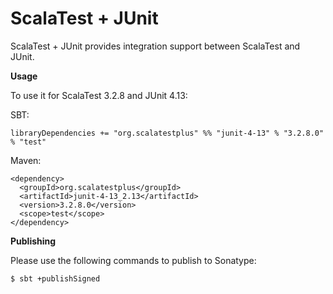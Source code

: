 # ScalaTest + JUnit
ScalaTest + JUnit provides integration support between ScalaTest and JUnit.

**Usage**

To use it for ScalaTest 3.2.8 and JUnit 4.13: 

SBT: 

```
libraryDependencies += "org.scalatestplus" %% "junit-4-13" % "3.2.8.0" % "test"
```

Maven: 

```
<dependency>
  <groupId>org.scalatestplus</groupId>
  <artifactId>junit-4-13_2.13</artifactId>
  <version>3.2.8.0</version>
  <scope>test</scope>
</dependency>
```

**Publishing**

Please use the following commands to publish to Sonatype: 

```
$ sbt +publishSigned
```